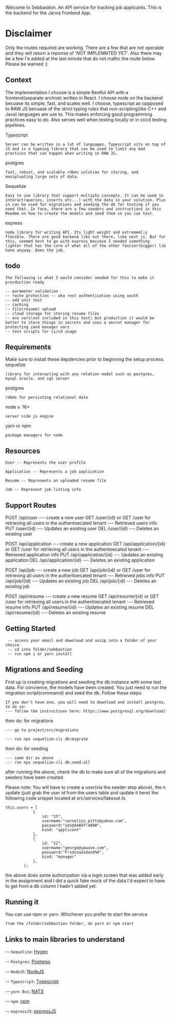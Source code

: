 Welcome to Sebbastion. An API service for tracking job applicants. This is the backend for the Jarvis frontend App.

# Disclaimer
Only the routes required are working. There are a few that are not operable and they will return a reponse of 'NOT IMPLEMNTED YET'. Also there may be a few I'e added at the last minute that do not mathc the route below. Please be warned :)

## Context
The implementation I choose is a simple Restful API with a frontend(separate archive) written in React. I choose node on the backend becuase its simple, fast, and scales well. I choose, typescript as oppposed to RAW JS becuase of the strict typing rules that non-scripting(like C++ and Java) languages are use to. This makes enforcing good programming practices easy to do. Also serves well when testing locally or in ci/cd testing pipelines.

Typescript
```
Server can be written in a lot of languages. Typescript sits on top of JS and is a typeing library that can be used to limit any bad practices that can happen when writing in RAW JS. 
```

postgres
```
fast, robust, and scalable rdbms solution for storing, and manipluating large sets of data.
```

Sequelize
```
Easy to use library that support multiple concepts. It can be used to interact(queries, inserts etc...) with the data in your solution. Plus in can be used for migrations and seeding the db for testing if you need that. In face, there are a few seeders and instructions in this Readme on how to create the models and seed them so you can test.
```

express
```
node library for writing API. Its light weight and extrememl;y flexible. There are good backend libs out there, like next js. But for this, seemed best to go with express becuase I needed something lighter that has the core of what all of the other fancier(bigger) lib have anyway. Does the job.
```

## todo
```
The following is what I would consider needed for this to make it procduction ready

-- parameter validation
-- route protection -- aka rest authentication using oauth
-- add unit test
-- caching
-- file(resume) upload
-- cloud storage for storing resume files
-- env vars(not included in this test) but production it would be better to store things in secrets and uses a secret manager for protecting zand manager vars
-- test scripts for ci/cd usage
```

## Requirements
Make sure to install these depdencies prior to beginning the setup process.
sequelize
```
library for interacting with any relation model such as postgres, mysql oracle, and sql server
```
postgres
```
rdbms for persisting relational data
```
node v. 16+
```
server side js engine
```
yarn or npm
```
package managers for node
```

## Resources
```
User -- Represents the user profile

```
```
Application -- Represents a job aaplication
```
```
Resume -- Represents an uploaded resume file
```
```
Job -- Represent job listing info
```

## Support Routes
POST /api/user 
--- create a new user
GET /user/{id} or GET /user for retrieving all users in the authentoecated tenant
--- Retrieved users info
PUT /user/{id}
--- Updates an existing user
DEL /user/{id}
--- Deletes an existing user

POST /api/application
--- create a new application
GET /api/application/{id} or GET /user for retrieving all users in the authentoecated tenant
--- Retrieved application info
PUT /api/application/{id}
--- Updates an existing application
DEL /api/application/{id}
--- Deletes an existing application

POST /api/job 
--- create a new job
GET /api/job/{id} or GET /user for retrieving all users in the authentoecated tenant
--- Retrieved jobs info
PUT /api/job/{id}
--- Updates an existing job
DEL /api/job/{id}
--- Deletes an existing job

POST /api/resume 
--- create a new resume
GET /api/resume/{id} or GET /user for retrieving all users in the authentoecated tenant
--- Retrieved resume info
PUT /api/resume/{id}
--- Updates an existing resume
DEL /api/resume/{id}
--- Deletes an existing resume


## Getting Started

```
 -- access your email and download and unzip into a folder of your choice
 -- cd into folder/sebbastion
 -- run npm i or yarn install

```

## Migrations and Seeding
First up is creating migrations and seeding the db instance with some test data. For convience, the models have been created. You just need to run the migration script(commamd) and seed the db. Follow these steps
```
If you don't have one, you will need to download and install postgres. to do so:
--- follow the instructions here: https://www.postgresql.org/download/
```

then do: for migrations
```
--- go to project/src/migrations

--- run npx sequelize-cli db:migrate
```

then do: for seeding
```
--- same dir as above
--- run npx sequelize-cli db:seed:all
```

after running the above, check the db to make sure all of the migrations and seeders have been created.

Please note:
You will have to create a user(via the seeder step above), the n update (just grab the user id from the users table and update it here) the following code snippet located at src/services/fakeout.ts
```
this.users = [
            {
                id: "15",
                usermame:"cornelius_pitts@yahoo.com",
                password:"sds@44ADf!409#",
                kind: "applicant"
            },
            {
                id: "12",
                usermame:"george@upwave.com",
                password:"F!sdsna$sdasd%0",
                kind: "manager"
            },
        ];
```
the above does some authorization via a login screen that was added early in the assignment and I did a quick fake mock of the data I'd expect to have to get from a db column I hadn't added yet.

## Running it
You can use npm or yarn. Whichever you prefer to start the service

```
from the /folder/sebbastion folder, do yarn or npm start
```

## Links to main libraries to understand

-- `Sequelize`: [Hygen](https://www.hygen.io/)

-- `Postgres`: [Postgres](https://www.postgresql.org/download/)

-- `NodeJS`: [NodeJS](https://nodejs.org/en/)

-- `Typescript`: [Typescript](https://www.typescriptlang.org/)

-- `yarn Bus`: [NATS](https://yarnpkg.com/)

-- `npm`: [npm](https://www.npmjs.com/package/node)

-- `expressJS`: [expressJS](https://expressjs.com/)